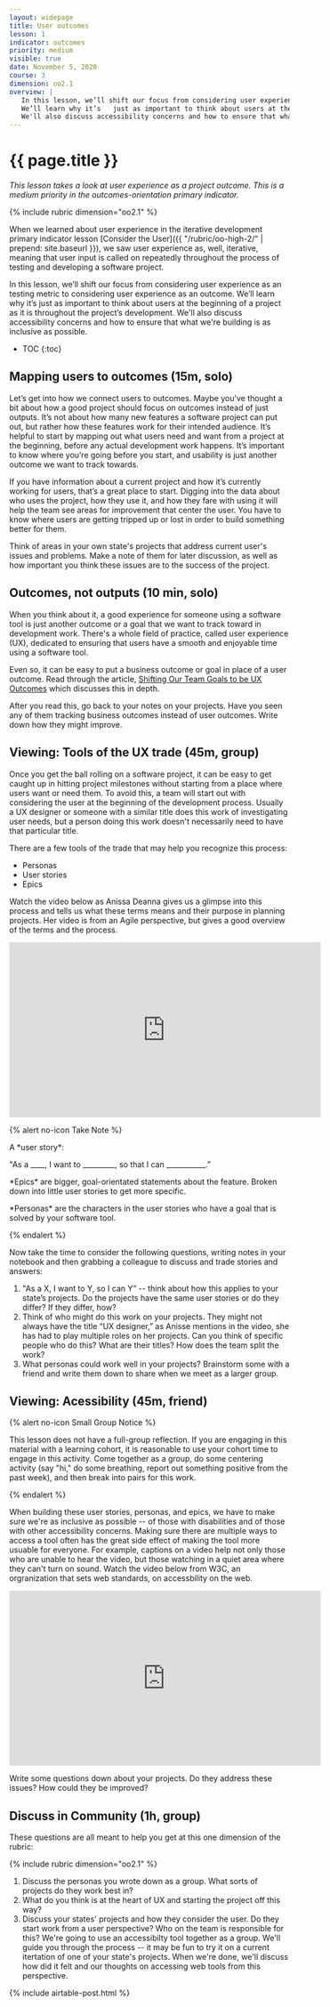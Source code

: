 ```yaml
---
layout: widepage
title: User outcomes
lesson: 1
indicator: outcomes
priority: medium
visible: true
date: November 5, 2020
course: 3
dimension: oo2.1
overview: |
   In this lesson, we’ll shift our focus from considering user experience as an testing metric to considering user experience as an outcome. 
   We’ll learn why it’s   just as important to think about users at the beginning of a project as it is throughout the project’s development. 
   We'll also discuss accessibility concerns and how to ensure that what we're building is as inclusive as possible.
---
```


# {{ page.title }}

*This lesson takes a look at user experience as a project outcome. This is a medium priority in the outcomes-orientation primary indicator.*

{% include rubric dimension="oo2.1" %}

When we learned about user experience in the iterative development primary indicator lesson [Consider the User]({{ "/rubric/oo-high-2/" | prepend: site.baseurl }}), we saw user experience as, well, iterative, meaning that user input is called on repeatedly throughout the process of testing and developing a software project. 

In this lesson, we’ll shift our focus from considering user experience as an testing metric to considering user experience as an outcome. We’ll learn why it’s just as important to think about users at the beginning of a project as it is throughout the project’s development. We'll also discuss accessibility concerns and how to ensure that what we're building is as inclusive as possible.


* TOC
{:toc}

## Mapping users to outcomes (15m, solo)

Let’s get into how we connect users to outcomes. Maybe you’ve thought a bit about how a good project should focus on outcomes instead of just outputs. It’s not about how many new features a software project can put out, but rather how these features work for their intended audience. It’s helpful to start by mapping out what users need and want from a project at the beginning, before any actual development work happens. It’s important to know where you’re going before you start, and usability is just another outcome we want to track towards.

If you have information about a current project and how it’s currently working for users, that’s a great place to start. Digging into the data about who uses the project, how they use it, and how they fare with using it will help the team see areas for improvement that center the user. You have to know where users are getting tripped up or lost in order to build something better for them.

Think of areas in your own state's projects that address current user's issues and problems. Make a note of them for later discussion, as well as how important you think these issues are to the success of the project.

## Outcomes, not outputs (10 min, solo)

When you think about it, a good experience for someone using a software tool is just another outcome or a goal that we want to track toward in development work. There's a whole field of practice, called user experience (UX), dedicated to ensuring that users have a smooth and enjoyable time using a software tool. 

Even so, it can be easy to put a business outcome or goal in place of a user outcome.  Read through the article, [Shifting Our Team Goals to be UX Outcomes](https://articles.uie.com/shifting-our-team-goals-to-be-ux-outcomes/) which discusses this in depth. 

After you read this, go back to your notes on your projects. Have you seen any of them tracking business outcomes instead of user outcomes. Write down how they might improve.

## Viewing: Tools of the UX trade (45m, group)

Once you get the ball rolling on a software project, it can be easy to get caught up in hitting project milestones without starting from a place where users want or need them. To avoid this, a team will start out with considering the user at the beginning of the development process. Usually a UX designer or someone with a similar title does this work of investigating user needs, but a person doing this work doesn't necessarily need to have that particular title.

There are a few tools of the trade that may help you recognize this process:

* Personas
* User stories
* Epics

Watch the video below as Anissa Deanna gives us a glimpse into this process and tells us what these terms means and their purpose in planning projects. Her video is from an Agile perspective, but gives a good overview of the terms and the process.

<iframe width="560" height="315" src="https://www.youtube.com/embed/Fw98L-kcRpc" frameborder="0" allow="accelerometer; autoplay; clipboard-write; encrypted-media; gyroscope; picture-in-picture" allowfullscreen></iframe>

{% alert no-icon Take Note %}

<p>
   A *user story*:

   "As a ____, 
   I want to _________, 
   so that I can ___________.”  
</p>

<p>
*Epics* are bigger, goal-orientated statements about the feature. Broken down into little user stories to get more specific.
</p>

<p>
*Personas* are the characters in the user stories who have a goal that is solved by your software tool.
</p>

{% endalert %}

Now take the time to consider the following questions, writing notes in your notebook and then grabbing a colleague to discuss and trade stories and answers:


1. "As a X, I want to Y, so I can Y” -- think about how this applies to your state’s projects. Do the projects have the same user stories or do they differ? If they differ, how? 
2. Think of who might do this work on your projects. They might not always have the title “UX designer,” as Anisse mentions in the video, she has had to play multiple roles on her projects. Can you think of specific people who do this? What are their titles? How does the team split the work?
3. What personas could work well in your projects? Brainstorm some with a friend and write them down to share when we meet as a larger group.

## Viewing: Acessibility (45m, friend)

{% alert no-icon Small Group Notice %}
<p>
    This lesson does not have a full-group reflection. If you are engaging in this material with a learning cohort, it is reasonable to use your cohort time to engage in this activity. Come together as a group, do some centering activity (say "hi," do some breathing, report out something positive from the past week), and then break into pairs for this work.
</p>
{% endalert %}

When building these user stories, personas, and epics, we have to make sure we're as inclusive as possible -- of those with disabilities and of those with other accessibility concerns. Making sure there are multiple ways to access a tool often has the great side effect of making the tool more usuable for everyone. For example, captions on a video help not only those who are unable to hear the video, but those watching in a quiet area where they can't turn on sound. Watch the video below from W3C, an orgranization that sets web standards, on accessbility on the web.

<iframe width="560" height="315" src="https://www.youtube.com/embed/3f31oufqFSM" frameborder="0" allow="accelerometer; autoplay; clipboard-write; encrypted-media; gyroscope; picture-in-picture" allowfullscreen></iframe>

Write some questions down about your projects. Do they address these issues? How could they be improved?

## Discuss in Community (1h, group)

These questions are all meant to help you get at this one dimension of the rubric:

{% include rubric dimension="oo2.1" %}

1. Discuss the personas you wrote down as a group. What sorts of projects do they work best in?
2. What do you think is at the heart of UX and starting the project off this way?
3. Discuss your states' projects and how they consider the user. Do they start work from a user perspective? Who on the team is responsible for this?
We're going to use an accessibilty tool together as a group. We'll guide you through the process -- it may be fun to try it on a current itertation of one of your state's projects. When we're done, we'll discuss how did it felt and our thoughts on accessing web tools from this perspective.

{% include airtable-post.html %}
